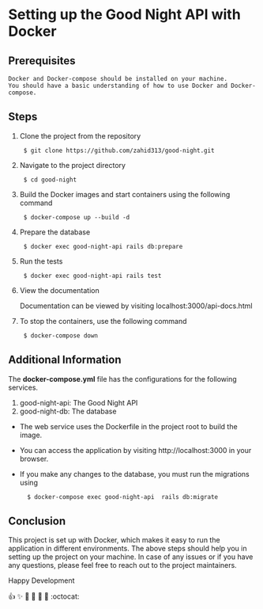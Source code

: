 # Setting up the Good Night API with Docker

## Prerequisites

    Docker and Docker-compose should be installed on your machine.
    You should have a basic understanding of how to use Docker and Docker-compose.

## Steps

1. Clone the project from the repository

        $ git clone https://github.com/zahid313/good-night.git

2. Navigate to the project directory

        $ cd good-night

3. Build the Docker images and start containers using the following command

        $ docker-compose up --build -d

4. Prepare the database

        $ docker exec good-night-api rails db:prepare

5. Run the tests

        $ docker exec good-night-api rails test

5. View the documentation

    Documentation can be viewed by visiting localhost:3000/api-docs.html

6. To stop the containers, use the following command

        $ docker-compose down    



## Additional Information

The **docker-compose.yml** file has the configurations for the following services.

1. good-night-api: The Good Night API
2. good-night-db: The database


* The web service uses the Dockerfile in the project root to build the image.
* You can access the application by visiting http://localhost:3000 in your browser.
* If you make any changes to the database, you must run the migrations using 

        $ docker-compose exec good-night-api  rails db:migrate

    

## Conclusion

This project is set up with Docker, which makes it easy to run the application in different environments. The above steps should help you in setting up the project on your machine. In case of any issues or if you have any questions, please feel free to reach out to the project maintainers.

Happy Development

:+1: :sparkles: :camel: :tada:
:rocket: :metal: :octocat: